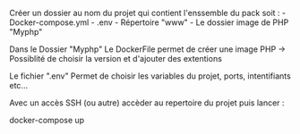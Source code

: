 Créer un dossier au nom du projet qui contient l'enssemble du pack soit :
    - Docker-compose.yml
    - .env
    - Répertoire "www"
    - Le dossier image de PHP "Myphp"

Dans le Dossier "Myphp"
    Le DockerFile permet de créer une image PHP
    -> Possiblité de choisir la version et d'ajouter des extentions 

Le fichier ".env" 
    Permet de choisir les variables du projet, ports, intentifiants etc... 

Avec un accès SSH (ou autre) accèder au repertoire du projet puis lancer :

docker-compose up 

